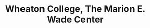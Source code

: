---
layout: repo
title: "Wheaton College, The Marion E. Wade Center"
id: 15766
permalink: repos/15766/
---